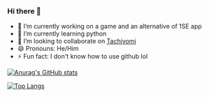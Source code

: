 ### Hi there 👋
- 🔭 I’m currently working on a game and an alternative of 1SE app
- 🌱 I’m currently learning python
- 👯 I’m looking to collaborate on [Tachiyomi]
- 😄 Pronouns: He/Him
- ⚡ Fun fact: I don't know how to use github lol

 [Tachiyomi]: <https://github.com/tachiyomiorg/tachiyomi>
 
[![Anurag's GitHub stats](https://github-readme-stats.vercel.app/api?username=EdwinRodger&hide=issues,stars&count_private=true&show_icons=true&theme=midnight-purple&include_all_commits=true)](https://github.com/anuraghazra/github-readme-stats)
 
[![Top Langs](https://github-readme-stats.vercel.app/api/top-langs/?username=EdwinRodger&langs_count=7&theme=midnight-purple&layout=compact&card_width=445)](https://github.com/anuraghazra/github-readme-stats)
